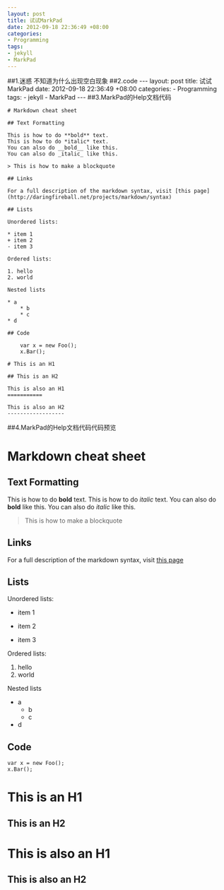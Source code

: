 ```yaml
---
layout: post
title: 试试MarkPad
date: 2012-09-18 22:36:49 +08:00
categories:
- Programming
tags:
- jekyll
- MarkPad
---
```

##1.迷惑
不知道为什么出现空白现象
##2.code
    ---
    layout: post
    title: 试试MarkPad
    date: 2012-09-18 22:36:49 +08:00
    categories:
    - Programming
    tags:
    - jekyll
    - MarkPad
    ---
##3.MarkPad的Help文档代码


    # Markdown cheat sheet
    
    ## Text Formatting
    
    This is how to do **bold** text.
    This is how to do *italic* text.
    You can also do __bold__ like this.
    You can also do _italic_ like this.
    
    > This is how to make a blockquote
    
    ## Links
    
    For a full description of the markdown syntax, visit [this page](http://daringfireball.net/projects/markdown/syntax)
    
    ## Lists
    
    Unordered lists:
    
    * item 1
    + item 2
    - item 3
    
    Ordered lists:
    
    1. hello
    2. world
    
    Nested lists
    
    * a
        * b
        * c
    * d
    
    ## Code
    
        var x = new Foo();
        x.Bar();
    
    # This is an H1
    
    ## This is an H2
    
    This is also an H1
    ===========
    
    This is also an H2
    ------------------
    
##4.MarkPad的Help文档代码代码预览
# Markdown cheat sheet

## Text Formatting

This is how to do **bold** text.
This is how to do *italic* text.
You can also do __bold__ like this.
You can also do _italic_ like this.

> This is how to make a blockquote

## Links

For a full description of the markdown syntax, visit [this page](http://daringfireball.net/projects/markdown/syntax)

## Lists

Unordered lists:

* item 1
+ item 2
- item 3

Ordered lists:

1. hello
2. world

Nested lists

* a
    * b
    * c
* d

## Code

    var x = new Foo();
    x.Bar();

# This is an H1

## This is an H2

This is also an H1
===========

This is also an H2
------------------
